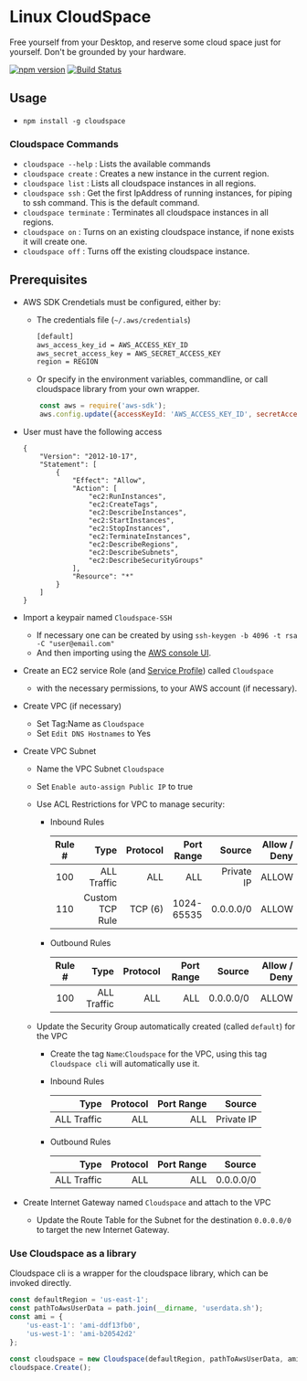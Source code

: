 # Linux CloudSpace
Free yourself from your Desktop, and reserve some cloud space just for yourself. Don't be grounded by your hardware.

[![npm version](https://badge.fury.io/js/cloudspace.svg)](https://badge.fury.io/js/cloudspace) [![Build Status](https://travis-ci.org/wparad/cloudspace.svg?branch=master)](https://travis-ci.org/wparad/cloudspace)

## Usage
* `npm install -g cloudspace`

### Cloudspace Commands

* `cloudspace --help` : Lists the available commands
* `cloudspace create` : Creates a new instance in the current region.
* `cloudspace list` : Lists all cloudspace instances in all regions.
* `cloudspace ssh` : Get the first IpAddress of running instances, for piping to ssh command.  This is the default command.
* `cloudspace terminate` : Terminates all cloudspace instances in all regions.
* `cloudspace on` : Turns on an existing cloudspace instance, if none exists it will create one.
* `cloudspace off` : Turns off the existing cloudspace instance.

## Prerequisites

* AWS SDK Crendetials must be configured, either by:
	* The credentials file (`~/.aws/credentials`)
		```bash
		[default]
		aws_access_key_id = AWS_ACCESS_KEY_ID
		aws_secret_access_key = AWS_SECRET_ACCESS_KEY
		region = REGION
		```
	* Or specify in the environment variables, commandline, or call cloudspace library from your own wrapper.
	```javascript
		const aws = require('aws-sdk');
		aws.config.update({accessKeyId: 'AWS_ACCESS_KEY_ID', secretAccessKey: 'AWS_SECRET_ACCESS_KEY', region: 'REGION'});
	```

* User must have the following access
	```
	{
		"Version": "2012-10-17",
		"Statement": [
			{
				"Effect": "Allow",
				"Action": [
					"ec2:RunInstances",
					"ec2:CreateTags",
					"ec2:DescribeInstances",
					"ec2:StartInstances",
					"ec2:StopInstances",
					"ec2:TerminateInstances",
					"ec2:DescribeRegions",
					"ec2:DescribeSubnets",
					"ec2:DescribeSecurityGroups"
				],
				"Resource": "*"
			}
		]
	}
	```
* Import a keypair named `Cloudspace-SSH`
	* If necessary one can be created by using `ssh-keygen -b 4096 -t rsa -C "user@email.com"`
	* And then importing using the [AWS console UI](https://console.aws.amazon.com/ec2/v2/home#KeyPairs:sort=keyName).
* Create an EC2 service Role (and [Service Profile](http://docs.aws.amazon.com/IAM/latest/UserGuide/id_roles_use_switch-role-ec2_instance-profiles.html)) called `Cloudspace`
	* with the necessary permissions, to your AWS account (if necessary).
* Create VPC (if necessary)
	* Set Tag:Name as `Cloudspace`
	* Set `Edit DNS Hostnames` to Yes
* Create VPC Subnet
	* Name the VPC Subnet `Cloudspace`
	* Set `Enable auto-assign Public IP` to true
	* Use ACL Restrictions for VPC to manage security:
		* Inbound Rules

			| Rule #           |        Type     |   Protocol    |   Port Range  | Source     | Allow / Deny |
			| :--------------: |----------------:|--------------:|--------------:|-----------:|-------------:|
			| 100              | ALL Traffic     |   ALL         |   ALL         | Private IP | ALLOW        |
			| 110              | Custom TCP Rule |   TCP (6)     | 1024-65535    | 0.0.0.0/0  | ALLOW        |

		* Outbound Rules

			| Rule #           |        Type   |   Protocol    |   Port Range  | Source    | Allow / Deny |
			| :--------------: |--------------:|--------------:|--------------:|----------:|-------------:|
			| 100              | ALL Traffic   |   ALL         |   ALL         | 0.0.0.0/0 | ALLOW        |

	* Update the Security Group automatically created (called `default`) for the VPC
		* Create the tag `Name`:`Cloudspace` for the VPC, using this tag `Cloudspace cli` will automatically use it.
		* Inbound Rules

			|        Type  |   Protocol    |   Port Range  | Source     |
			|-------------:|--------------:|--------------:|-----------:|
			| ALL Traffic  |   ALL         |   ALL         | Private IP |

		* Outbound Rules

			|        Type  |   Protocol    |   Port Range  | Source    |
			|-------------:|--------------:|--------------:|----------:|
			| ALL Traffic  |   ALL         |   ALL         | 0.0.0.0/0 |
* Create Internet Gateway named `Cloudspace` and attach to the VPC
	* Update the Route Table for the Subnet for the destination `0.0.0.0/0` to target the new Internet Gateway.

### Use Cloudspace as a library
Cloudspace cli is a wrapper for the cloudspace library, which can be invoked directly.

```javascript
const defaultRegion = 'us-east-1';
const pathToAwsUserData = path.join(__dirname, 'userdata.sh');
const ami = {
	'us-east-1': 'ami-ddf13fb0',
	'us-west-1': 'ami-b20542d2'
};

const cloudspace = new Cloudspace(defaultRegion, pathToAwsUserData, ami);
cloudspace.Create();
```
